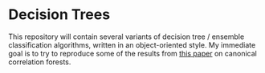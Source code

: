 # Decision Trees

This repository will contain several variants of decision tree / ensemble classification algorithms, written in an object-oriented style. My immediate goal is to try to reproduce some of the results from [this paper](http://arxiv.org/abs/1507.05444) on canonical correlation forests.
